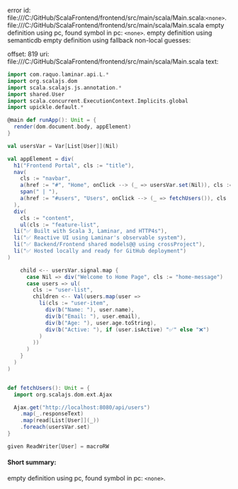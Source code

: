 error id: file:///C:/GitHub/ScalaFrontend/frontend/src/main/scala/Main.scala:`<none>`.
file:///C:/GitHub/ScalaFrontend/frontend/src/main/scala/Main.scala
empty definition using pc, found symbol in pc: `<none>`.
empty definition using semanticdb
empty definition using fallback
non-local guesses:

offset: 819
uri: file:///C:/GitHub/ScalaFrontend/frontend/src/main/scala/Main.scala
text:
```scala
import com.raquo.laminar.api.L.*
import org.scalajs.dom
import scala.scalajs.js.annotation.*
import shared.User
import scala.concurrent.ExecutionContext.Implicits.global
import upickle.default.*

@main def runApp(): Unit = {
  render(dom.document.body, appElement)
}

val usersVar = Var[List[User]](Nil)

val appElement = div(
  h1("Frontend Portal", cls := "title"),
  nav(
    cls := "navbar",
    a(href := "#", "Home", onClick --> (_ => usersVar.set(Nil)), cls := "nav-link"),
    span(" | "),
    a(href := "#users", "Users", onClick --> (_ => fetchUsers()), cls := "nav-link")
  ),
  div(
    cls := "content",
    ul(cls := "feature-list",
  li("✅ Built with Scala 3, Laminar, and HTTP4s"),
  li("✅ Reactive UI using Laminar's observable system"),
  li("✅ Backend/Frontend shared models@@ using crossProject"),
  li("✅ Hosted locally and ready for GitHub deployment")
)

    child <-- usersVar.signal.map {
      case Nil => div("Welcome to Home Page", cls := "home-message")
      case users => ul(
        cls := "user-list",
        children <-- Val(users.map(user =>
          li(cls := "user-item",
            div(b("Name: "), user.name),
            div(b("Email: "), user.email),
            div(b("Age: "), user.age.toString),
            div(b("Active: "), if (user.isActive) "✅" else "❌")
          )
        ))
      )
    }
  )
)


def fetchUsers(): Unit = {
  import org.scalajs.dom.ext.Ajax

  Ajax.get("http://localhost:8080/api/users")
    .map(_.responseText)
    .map(read[List[User]](_))
    .foreach(usersVar.set)
}

given ReadWriter[User] = macroRW

```


#### Short summary: 

empty definition using pc, found symbol in pc: `<none>`.